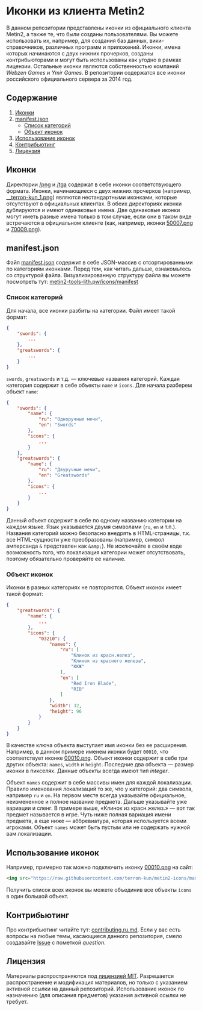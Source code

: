 # Иконки из клиента Metin2

В данном репозитории представлены иконки из официального клиента Metin2, а также те, что были созданы пользователями. Вы можете использовать их, например, для создания баз данных, вики-справочников, различных программ и приложений. Иконки, имена которых начинаются с двух нижних прочерков, созданы контрибьюторами и могут быть использованы как угодно в рамках лицензии. Остальные иконки являются собственностью компаний *Webzen Games* и *Ymir Games*. В репозитории содержатся все иконки российского официального сервера за 2014 год.

## Содержание

1. [Иконки](#Иконки)
2. [manifest.json](#manifestjson)
	* [Список категорий](#Список-категорий)
	* [Объект иконок](#Объект-иконок)
3. [Использование иконок](#Использование-иконок)
4. [Контрибьютинг](#Контрибьютинг)
5. [Лицензия](#Лицензия)

## Иконки

Директории [/png](/png) и [/tga](/tga) содержат в себе иконки соответствующего формата. Иконки, начинающиеся с двух нижних прочерков (например, [__terron-kun_1.png](https://raw.githubusercontent.com/terron-kun/metin2-icons/master/png/__terron-kun_1.png)) являются нестандартными иконками, которые отсутствуют в официальных клиентах. В обеих директориях иконки дублируются и имеют одинаковые имена. Две одинаковые иконки могут иметь разные имена только в том случае, если они в таком виде встречаются в официальном клиенте (как, например, иконки [50007.png](https://raw.githubusercontent.com/terron-kun/metin2-icons/master/png/50007.png) и [70009.png](https://raw.githubusercontent.com/terron-kun/metin2-icons/master/png/70009.png)).

## manifest.json

Файл [manifest.json](/manifest.json) содержит в себе JSON-массив с отсортированными по категориям иконками. Перед тем, как читать дальше, ознакомьтесь со структурой файла. Визуализированную структуру файла вы можете посмотреть тут: [metin2-tools-lith.pw/icons/manifest](https://metin2-tools-lith.pw/icons/manifest)

### Список категорий

Для начала, все иконки разбиты на категории. Файл имеет такой формат:

````json
{
	"swords": {
		...
	},
	"greatswords": {
		...
	}
}
````

`swords`, `greatswords` и т.д. &mdash; ключевые названия категорий. Каждая категория содержит в себе объекты `name` и `icons`. Для начала разберем объект `name`:

````json
{
	"swords": {
		"name": {
			"ru": "Одноручные мечи",
			"en": "Swords"
		},
		"icons": {
			...
		}
	},
	"greatswords": {
		"name": {
			"ru": "Двуручные мечи",
			"en": "Greatswords"
		},
		"icons": {
			...
		}
	}
}
````

Данный объект содержит в себе по одному названию категории на каждом языке. Язык указывается двумя символами (`ru`, `en` и т.п.). Названия категорий можно безопасно внедрять в HTML-страницы, т.к. все HTML-сущности уже преобразованы (например, символ амперсанда `&` представлен как `&amp;`). Не исключайте в своём коде возможность того, что локализация категории может отсутствовать, поэтому обязательно проверяйте ее наличие.

### Объект иконок

Иконки в разных категориях не повторяются. Объект иконок имеет такой формат:

````json
{
	"greatswords": {
		"name": {
			...
		},
		"icons": {
			"03210": {
				"names": {
					"ru": [
						"Клинок из красн.желез",
						"Клинок из красного железа",
						"ККЖ"
					],
					"en": [
						"Red Iron Blade",
						"RIB"
					]
				},
				"width": 32,
				"height": 96
			}
		}
	}
}
````

В качестве ключа объекта выступает имя иконки без ее расширения. Например, в данном примере именем иконки будет `00010`, что соответствует иконке [00010.png](https://raw.githubusercontent.com/terron-kun/metin2-icons/master/png/00010.png). Объект иконки содержит в себе три других объекта: `names`, `width` и `height`. Последние два объекта &mdash; размер иконки в пикселях. Данные объекты всегда имеют тип *integer*.

Объект `names` содержит в себе массивы имен для каждой локализации. Правило именования локализаций то же, что у категорий: два символа, например `ru` и `en`. На первом месте всегда указывайте официальное, неизмененное и полное название предмета. Дальше указывайте уже вариации и сленг. В примере выше, &laquo;Клинок из красн.желез.&raquo; &mdash; вот так предмет называется в игре. Чуть ниже полная вариация имени предмета, а еще ниже &mdash; аббревиатура, которая используется всеми игроками. Объект `names` может быть пустым или не содержать нужной вам локализации.

## Использование иконок

Например, примерно так можно подключить иконку [00010.png](https://raw.githubusercontent.com/terron-kun/metin2-icons/master/png/00010.png) на сайт:

````html
<img src="https://raw.githubusercontent.com/terron-kun/metin2-icons/master/png/00010.png" alt="00010.png">
````

Получить список всех иконок вы можете объединив все объекты `icons` в один большой объект.

## Контрибьютинг

Про контрибьютинг читайте тут: [contributing.ru.md](/contributing.ru.md). Если у вас есть вопросы на любые темы, касающиеся данного репозитория, смело создавайте [Issue](https://github.com/terron-kun/metin2-icons/issues) с пометкой *question*.

## Лицензия

Материалы распространяются под [лицензией MIT](/LICENSE). Разрешается распространение и модификация материалов, но только с указанием активной ссылки на данный репозиторий. Использование иконок по назначению (для описания предметов) указания активной ссылки не требует.
